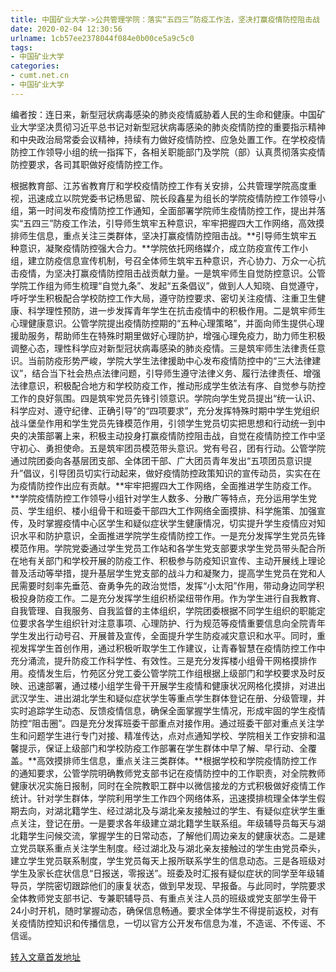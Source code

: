 ```yaml
---
title: 中国矿业大学->公共管理学院：落实“五四三”防疫工作法，坚决打赢疫情防控阻击战 | cumt.net.cn
date: 2020-02-04 12:30:56
urlname: 1cb57ee2378044f084e0b00ce5a9c5c0
tags: 
- 中国矿业大学
categories:
- cumt.net.cn
- 中国矿业大学
---
```

编者按：连日来，新型冠状病毒感染的肺炎疫情威胁着人民的生命和健康。中国矿业大学坚决贯彻习近平总书记对新型冠状病毒感染的肺炎疫情防控的重要指示精神和中央政治局常委会议精神，持续有力做好疫情防控、应急处置工作。在学校疫情防控工作领导小组的统一指挥下，各相关职能部门及学院（部）认真贯彻落实疫情防控要求，各司其职做好疫情防控工作。

根据教育部、江苏省教育厅和学校疫情防控工作有关安排，公共管理学院高度重视，迅速成立以院党委书记杨思留、院长段鑫星为组长的学院疫情防控工作领导小组，第一时间发布疫情防控工作通知，全面部署学院师生疫情防控工作，提出并落实“五四三”防疫工作法，引导师生筑牢五种意识，牢牢把握四大工作网络，高效摸排师生信息，重点关注三类群体，坚决打赢疫情防控阻击战。**引导师生筑牢五种意识，凝聚疫情防控强大合力。**学院依托网络媒介，成立防疫宣传工作小组，建立防疫信息宣传机制，号召全体师生筑牢五种意识，齐心协力、万众一心抗击疫情，为坚决打赢疫情防控阻击战贡献力量。一是筑牢师生自觉防控意识。公管学院工作组为师生梳理“自觉九条”、发起“五条倡议”，做到人人知晓、自觉遵守，呼吁学生积极配合学校防控工作大局，遵守防控要求、密切关注疫情、注重卫生健康、科学理性预防，进一步发挥青年学生在抗击疫情中的积极作用。二是筑牢师生心理健康意识。公管学院提出疫情防控期的“五种心理策略”，并面向师生提供心理援助服务，帮助师生在特殊时期里做好心理防护，增强心理免疫力，助力师生积极调整心态，理性科学应对新型冠状病毒感染的肺炎疫情。三是筑牢师生法律责任意识。当前防疫形势严峻，学院大学生法律援助中心发布疫情防控中的“三大法律建议”，结合当下社会热点法律问题，引导师生遵守法律义务、履行法律责任、增强法律意识，积极配合地方和学校防疫工作，推动形成学生依法有序、自觉参与防控工作的良好氛围。四是筑牢党员先锋引领意识。学院向学生党员提出“统一认识、科学应对、遵守纪律、正确引导”的“四项要求”，充分发挥特殊时期中学生党组织战斗堡垒作用和学生党员先锋模范作用，引领学生党员切实把思想和行动统一到中央的决策部署上来，积极主动投身打赢疫情防控阻击战，自觉在疫情防控工作中坚守初心、勇担使命。五是筑牢团员模范带头意识。党有号召，团有行动。公管学院通过院团委向各基层团支部、全体团干部、广大团员青年发出“五项团员意识提升”倡议，引导团员切实行动起来，做好疫情防控政策知识的宣传动员，实实在在为疫情防控作出应有贡献。**牢牢把握四大工作网络，全面推进学生防疫工作。**学院疫情防控工作领导小组针对学生人数多、分散广等特点，充分运用学生党员、学生组织、楼小组骨干和班委干部四大工作网络全面摸排、科学施策、加强宣传，及时掌握疫情中心区学生和疑似症状学生健康情况，切实提升学生疫情应对知识水平和防护意识，全面推进学院学生疫情防控工作。一是充分发挥学生党员先锋模范作用。学院党委通过学生党员工作站和各学生党支部要求学生党员带头配合所在地有关部门和学校开展的防疫工作、积极参与防疫知识宣传、主动开展线上理论普及活动等举措，提升基层学生党支部的战斗力和凝聚力，提高学生党员在党和人民需要时刻率先垂范、奋勇争先的政治觉悟，发挥“小太阳”作用，带动身边同学积极投身防疫工作。二是充分发挥学生组织桥梁纽带作用。作为学生进行自我教育、自我管理、自我服务、自我监督的主体组织，学院团委根据不同学生组织的职能定位要求各学生组织针对注意事项、心理防护、行为规范等疫情重要信息向全院青年学生发出行动号召、开展普及宣传，全面提升学生防疫减灾意识和水平。同时，重视发挥学生首创作用，通过积极听取学生工作建议，让青春智慧在疫情防控工作中充分涌流，提升防疫工作科学性、有效性。三是充分发挥楼小组骨干网格摸排作用。疫情发生后，竹苑区分党工委公管学院工作组根据上级部门和学校要求及时反映、迅速部署，通过楼小组学生骨干开展学生疫情和健康状况网格化摸排，对进出武汉学生、进出湖北学生和疑似症状学生等重点学生群体登记在册、分级管理，并实时追踪学生动态、反馈疫情信息，确保全面掌握学生情况，形成牢固的学生疫情防控“阻击圈”。四是充分发挥班委干部重点对接作用。通过班委干部对重点关注学生和问题学生进行专门对接、精准传达，点对点通知学校、学院相关工作安排和温馨提示，保证上级部门和学校防疫工作部署在学生群体中早了解、早行动、全覆盖。**高效摸排师生信息，重点关注三类群体。**根据学校和学院疫情防控工作的通知要求，公管学院明确教师党支部书记在疫情防控中的工作职责，对全院教师健康状况实施日报制，同时在全院教职工群中以微信接龙的方式积极做好疫情工作统计。针对学生群体，学院利用学生工作四个网络体系，迅速摸排梳理全体学生假期去向，对湖北籍学生、经过湖北及与湖北亲友接触过的学生、有疑似症状学生重点关注，登记在册。一是要求各年级建立湖北籍学生联系组。年级辅导员每天与湖北籍学生问候交流，掌握学生的日常动态，了解他们周边亲友的健康状态。二是建立党员联系重点关注学生制度。经过湖北及与湖北亲友接触过的学生由党员牵头，建立学生党员联系制度，学生党员每天上报所联系学生的信息动态。三是各班级对学生及家长症状信息“日报送，零报送”。班委及时汇报有疑似症状的同学至年级辅导员，学院密切跟踪他们的康复状态，做到早发现、早报备。与此同时，学院要求全体教师党支部书记、专兼职辅导员、有重点关注人员的班级或党支部学生骨干24小时开机，随时掌握动态，确保信息畅通。要求全体学生不得提前返校，对有关疫情防控知识和传播信息，一切以官方公开发布信息为准，不造谣、不传谣、不信谣。  



[转入文章首发地址](http://xwzx.cumt.edu.cn/85/8d/c523a558477/page.htm)